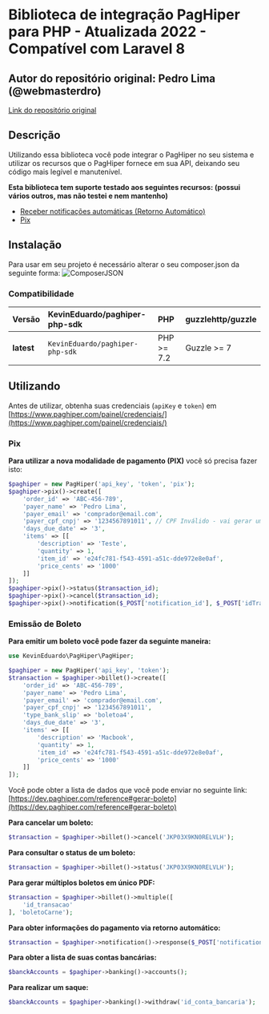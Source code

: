 # Biblioteca de integração PagHiper para PHP - Atualizada 2022 - Compatível com Laravel 8

## Autor do repositório original: Pedro Lima (@webmasterdro)
[Link do repositório original](https://github.com/webmasterdro/paghiper-php-sdk)

## Descrição

Utilizando essa biblioteca você pode integrar o PagHiper no seu sistema e utilizar os recursos que o PagHiper fornece em sua API, deixando seu código mais legível e manutenível.

**Esta biblioteca tem suporte testado aos seguintes recursos: (possui vários outros, mas não testei e nem mantenho)**
- [Receber notificações automáticas (Retorno Automático)](https://dev.paghiper.com/reference#qq)
- [Pix](https://dev.paghiper.com/reference#emiss%C3%A3o-de-pix-paghiper)

## Instalação

Para usar em seu projeto é necessário alterar o seu composer.json da seguinte forma:
![ComposerJSON](https://i.imgur.com/AZ7W7Fk.png)

### Compatibilidade

 Versão | KevinEduardo/paghiper-php-sdk | PHP | guzzlehttp/guzzle
:---------|:----------|:----------|:----------
 **latest**  | `KevinEduardo/paghiper-php-sdk` | PHP >= 7.2 | Guzzle >= 7


## Utilizando

Antes de utilizar, obtenha suas credenciais (`apiKey` e `token`) em [https://www.paghiper.com/painel/credenciais/](https://www.paghiper.com/painel/credenciais/)

### Pix

**Para utilizar a nova modalidade de pagamento (PIX)** você só precisa fazer isto:

```php
$paghiper = new PagHiper('api_key', 'token', 'pix');
$paghiper->pix()->create([
    'order_id' => 'ABC-456-789',
    'payer_name' => 'Pedro Lima',
    'payer_email' => 'comprador@email.com',
    'payer_cpf_cnpj' => '1234567891011', // CPF Inválido - vai gerar um erro, portanto altere para um válido
    'days_due_date' => '3',
    'items' => [[
        'description' => 'Teste',
        'quantity' => 1,
        'item_id' => 'e24fc781-f543-4591-a51c-dde972e8e0af',
        'price_cents' => '1000'
    ]]
]);
$paghiper->pix()->status($transaction_id);
$paghiper->pix()->cancel($transaction_id);
$paghiper->pix()->notification($_POST['notification_id'], $_POST['idTransacao']);
```

### Emissão de Boleto

**Para emitir um boleto você pode fazer da seguinte maneira:**

```php
use KevinEduardo\PagHiper\PagHiper;

$paghiper = new PagHiper('api_key', 'token');
$transaction = $paghiper->billet()->create([
    'order_id' => 'ABC-456-789',
    'payer_name' => 'Pedro Lima',
    'payer_email' => 'comprador@email.com',
    'payer_cpf_cnpj' => '1234567891011',
    'type_bank_slip' => 'boletoa4',
    'days_due_date' => '3',
    'items' => [[
        'description' => 'Macbook',
        'quantity' => 1,
        'item_id' => 'e24fc781-f543-4591-a51c-dde972e8e0af',
        'price_cents' => '1000'
    ]]
]);
```

Você pode obter a lista de dados que você pode enviar no seguinte link: [https://dev.paghiper.com/reference#gerar-boleto](https://dev.paghiper.com/reference#gerar-boleto)

**Para cancelar um boleto:**

```php
$transaction = $paghiper->billet()->cancel('JKP03X9KN0RELVLH');
```
**Para consultar o status de um boleto:**

```php
$transaction = $paghiper->billet()->status('JKP03X9KN0RELVLH');
```

**Para gerar múltiplos boletos em único PDF:**

```php
$transaction = $paghiper->billet()->multiple([
    'id_transacao'
], 'boletoCarne');
```

**Para obter informações do pagamento via retorno automático:**

```php
$transaction = $paghiper->notification()->response($_POST['notification_id'], $_POST['idTransacao']);
```

**Para obter a lista de suas contas bancárias:**

```php
$banckAccounts = $paghiper->banking()->accounts();
```

**Para realizar um saque:**

```php
$banckAccounts = $paghiper->banking()->withdraw('id_conta_bancaria');
```
